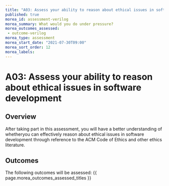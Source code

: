 ```yaml
---
title: "A03: Assess your ability to reason about ethical issues in software development"
published: true
morea_id: assessment-verilog
morea_summary: What would you do under pressure?
morea_outcomes_assessed:
 - outcome-verilog
morea_type: assessment
morea_start_date: "2021-07-30T09:00"
morea_sort_order: 12
morea_labels:
---
```


# A03: Assess your ability to reason about ethical issues in software development

## Overview

After taking part in this assessment, you will have a better understanding of whetheryou can effectively reason about ethical issues in software development through reference to the ACM Code of Ethics and other ethics literature.

## Outcomes

The following outcomes will be assessed: {{ page.morea_outcomes_assessed_titles }}
